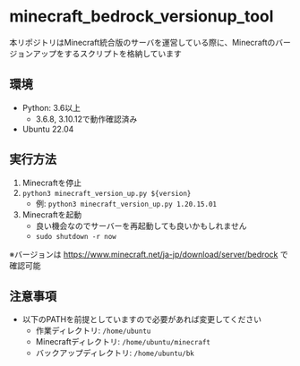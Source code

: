 # minecraft_bedrock_versionup_tool

本リポジトリはMinecraft統合版のサーバを運営している際に、Minecraftのバージョンアップをするスクリプトを格納しています

## 環境
- Python: 3.6以上
  - 3.6.8, 3.10.12で動作確認済み
- Ubuntu 22.04

## 実行方法
1. Minecraftを停止
2. `python3 minecraft_version_up.py ${version}`
   - 例: `python3 minecraft_version_up.py 1.20.15.01`
3. Minecraftを起動
   - 良い機会なのでサーバーを再起動しても良いかもしれません
   - `sudo shutdown -r now`

※バージョンは https://www.minecraft.net/ja-jp/download/server/bedrock で確認可能

## 注意事項
- 以下のPATHを前提としていますので必要があれば変更してください
  - 作業ディレクトリ: `/home/ubuntu`
  - Minecraftディレクトリ: `/home/ubuntu/minecraft`
  - バックアップディレクトリ: `/home/ubuntu/bk`
